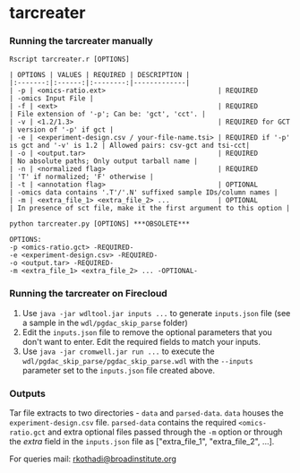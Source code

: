 # tarcreater

### Running the tarcreater manually

```
Rscript tarcreater.r [OPTIONS]

| OPTIONS | VALUES | REQUIRED | DESCRIPTION |
|:-------:|:------:|:--------:|-------------|
| -p | <omics-ratio.ext>                            | REQUIRED                                | -omics Input File |
| -f | <ext>                                        | REQUIRED                                | File extension of '-p'; Can be: 'gct', 'cct'. |
| -v | <1.2/1.3>                                    | REQUIRED for GCT                        | version of '-p' if gct |
| -e | <experiment-design.csv / your-file-name.tsi> | REQUIRED if '-p' is gct and '-v' is 1.2 | Allowed pairs: csv-gct and tsi-cct|
| -o | <output.tar>                                 | REQUIRED                                | No absolute paths; Only output tarball name |
| -n | <normalized flag>                            | REQUIRED                                | 'T' if normalized; 'F' otherwise |
| -t | <annotation flag>                            | OPTIONAL                                | -omics data contains '.T'/'.N' suffixed sample IDs/column names |
| -m | <extra_file_1> <extra_file_2> ...            | OPTIONAL                                | In presence of sct file, make it the first argument to this option |

python tarcreater.py [OPTIONS] ***OBSOLETE***

OPTIONS:
-p <omics-ratio.gct> -REQUIRED-
-e <experiment-design.csv> -REQUIRED-
-o <output.tar> -REQUIRED-
-m <extra_file_1> <extra_file_2> ... -OPTIONAL-

```

### Running the tarcreater on Firecloud

1. Use `java -jar wdltool.jar inputs ...` to generate `inputs.json` file (see a sample in the `wdl/pgdac_skip_parse` folder)
2. Edit the `inputs.json` file to remove the optional parameters that you don't want to enter. Edit the required fields to match your inputs.
3. Use `java -jar cromwell.jar run ...` to execute the `wdl/pgdac_skip_parse/pgdac_skip_parse.wdl` with the `--inputs` parameter set to the `inputs.json` file created above.

### Outputs

Tar file extracts to two directories - `data` and `parsed-data`. `data` houses the `experiment-design.csv` file. `parsed-data` contains the required `<omics-ratio.gct` and extra optional files passed through the `-m` option or through the *extra* field in the `inputs.json` file as ["extra_file_1", "extra_file_2", ...].

For queries mail:
rkothadi@broadinstitute.org
